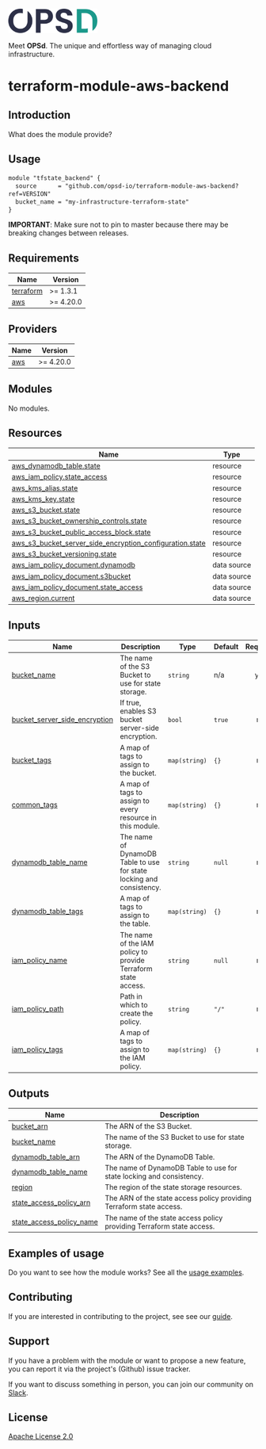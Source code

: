 <a href="https://www.opsd.io" target="_blank"><img alt="OPSd" src=".github/img/OPSD_logo.svg" width="180px"></a>

Meet **OPSd**. The unique and effortless way of managing cloud infrastructure.

# terraform-module-aws-backend

## Introduction

What does the module provide?

## Usage

```hcl
module "tfstate_backend" {
  source      = "github.com/opsd-io/terraform-module-aws-backend?ref=VERSION"
  bucket_name = "my-infrastructure-terraform-state"
}
```

**IMPORTANT**: Make sure not to pin to master because there may be breaking changes between releases.

<!-- BEGIN_TF_DOCS -->
## Requirements

| Name | Version |
|------|---------|
| <a name="requirement_terraform"></a> [terraform](#requirement\_terraform) | >= 1.3.1 |
| <a name="requirement_aws"></a> [aws](#requirement\_aws) | >= 4.20.0 |

## Providers

| Name | Version |
|------|---------|
| <a name="provider_aws"></a> [aws](#provider\_aws) | >= 4.20.0 |

## Modules

No modules.

## Resources

| Name | Type |
|------|------|
| [aws_dynamodb_table.state](https://registry.terraform.io/providers/hashicorp/aws/latest/docs/resources/dynamodb_table) | resource |
| [aws_iam_policy.state_access](https://registry.terraform.io/providers/hashicorp/aws/latest/docs/resources/iam_policy) | resource |
| [aws_kms_alias.state](https://registry.terraform.io/providers/hashicorp/aws/latest/docs/resources/kms_alias) | resource |
| [aws_kms_key.state](https://registry.terraform.io/providers/hashicorp/aws/latest/docs/resources/kms_key) | resource |
| [aws_s3_bucket.state](https://registry.terraform.io/providers/hashicorp/aws/latest/docs/resources/s3_bucket) | resource |
| [aws_s3_bucket_ownership_controls.state](https://registry.terraform.io/providers/hashicorp/aws/latest/docs/resources/s3_bucket_ownership_controls) | resource |
| [aws_s3_bucket_public_access_block.state](https://registry.terraform.io/providers/hashicorp/aws/latest/docs/resources/s3_bucket_public_access_block) | resource |
| [aws_s3_bucket_server_side_encryption_configuration.state](https://registry.terraform.io/providers/hashicorp/aws/latest/docs/resources/s3_bucket_server_side_encryption_configuration) | resource |
| [aws_s3_bucket_versioning.state](https://registry.terraform.io/providers/hashicorp/aws/latest/docs/resources/s3_bucket_versioning) | resource |
| [aws_iam_policy_document.dynamodb](https://registry.terraform.io/providers/hashicorp/aws/latest/docs/data-sources/iam_policy_document) | data source |
| [aws_iam_policy_document.s3bucket](https://registry.terraform.io/providers/hashicorp/aws/latest/docs/data-sources/iam_policy_document) | data source |
| [aws_iam_policy_document.state_access](https://registry.terraform.io/providers/hashicorp/aws/latest/docs/data-sources/iam_policy_document) | data source |
| [aws_region.current](https://registry.terraform.io/providers/hashicorp/aws/latest/docs/data-sources/region) | data source |

## Inputs

| Name | Description | Type | Default | Required |
|------|-------------|------|---------|:--------:|
| <a name="input_bucket_name"></a> [bucket\_name](#input\_bucket\_name) | The name of the S3 Bucket to use for state storage. | `string` | n/a | yes |
| <a name="input_bucket_server_side_encryption"></a> [bucket\_server\_side\_encryption](#input\_bucket\_server\_side\_encryption) | If true, enables S3 bucket server-side encryption. | `bool` | `true` | no |
| <a name="input_bucket_tags"></a> [bucket\_tags](#input\_bucket\_tags) | A map of tags to assign to the bucket. | `map(string)` | `{}` | no |
| <a name="input_common_tags"></a> [common\_tags](#input\_common\_tags) | A map of tags to assign to every resource in this module. | `map(string)` | `{}` | no |
| <a name="input_dynamodb_table_name"></a> [dynamodb\_table\_name](#input\_dynamodb\_table\_name) | The name of DynamoDB Table to use for state locking and consistency. | `string` | `null` | no |
| <a name="input_dynamodb_table_tags"></a> [dynamodb\_table\_tags](#input\_dynamodb\_table\_tags) | A map of tags to assign to the table. | `map(string)` | `{}` | no |
| <a name="input_iam_policy_name"></a> [iam\_policy\_name](#input\_iam\_policy\_name) | The name of the IAM policy to provide Terraform state access. | `string` | `null` | no |
| <a name="input_iam_policy_path"></a> [iam\_policy\_path](#input\_iam\_policy\_path) | Path in which to create the policy. | `string` | `"/"` | no |
| <a name="input_iam_policy_tags"></a> [iam\_policy\_tags](#input\_iam\_policy\_tags) | A map of tags to assign to the IAM policy. | `map(string)` | `{}` | no |

## Outputs

| Name | Description |
|------|-------------|
| <a name="output_bucket_arn"></a> [bucket\_arn](#output\_bucket\_arn) | The ARN of the S3 Bucket. |
| <a name="output_bucket_name"></a> [bucket\_name](#output\_bucket\_name) | The name of the S3 Bucket to use for state storage. |
| <a name="output_dynamodb_table_arn"></a> [dynamodb\_table\_arn](#output\_dynamodb\_table\_arn) | The ARN of the DynamoDB Table. |
| <a name="output_dynamodb_table_name"></a> [dynamodb\_table\_name](#output\_dynamodb\_table\_name) | The name of DynamoDB Table to use for state locking and consistency. |
| <a name="output_region"></a> [region](#output\_region) | The region of the state storage resources. |
| <a name="output_state_access_policy_arn"></a> [state\_access\_policy\_arn](#output\_state\_access\_policy\_arn) | The ARN of the state access policy providing Terraform state access. |
| <a name="output_state_access_policy_name"></a> [state\_access\_policy\_name](#output\_state\_access\_policy\_name) | The name of the state access policy providing Terraform state access. |
<!-- END_TF_DOCS -->

## Examples of usage

Do you want to see how the module works? See all the [usage examples](examples).

## Contributing

If you are interested in contributing to the project, see see our [guide](https://github.com/opsd-io/contribution).

## Support

If you have a problem with the module or want to propose a new feature, you can report it via the project's (Github) issue tracker.

If you want to discuss something in person, you can join our community on [Slack](https://join.slack.com/t/opsd-community/signup).

## License

[Apache License 2.0](LICENSE)
